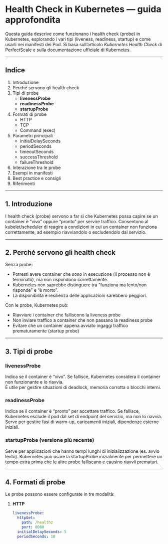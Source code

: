 # Health Check in Kubernetes — guida approfondita

Questa guida descrive come funzionano i health check (probe) in Kubernetes, esplorando i vari tipi (liveness, readiness, startup) e come usarli nei manifesti dei Pod. Si basa sull’articolo *Kubernetes Health Check* di PerfectScale e sulla documentazione ufficiale di Kubernetes.

---

## Indice

1. Introduzione  
2. Perché servono gli health check  
3. Tipi di probe  
   - **livenessProbe**  
   - **readinessProbe**  
   - **startupProbe**  
4. Formati di probe  
   - HTTP  
   - TCP  
   - Command (exec)  
5. Parametri principali  
   - initialDelaySeconds  
   - periodSeconds  
   - timeoutSeconds  
   - successThreshold  
   - failureThreshold  
6. Interazione tra le probe  
7. Esempi in manifesti  
8. Best practice e consigli  
9. Riferimenti  

---

## 1. Introduzione

I health check (probe) servono a far sì che Kubernetes possa capire se un container è “vivo” oppure “pronto” per servire traffico. Consentono al kubelet/scheduler di reagire a condizioni in cui un container non funziona correttamente, ad esempio riavviandolo o escludendolo dal servizio.

---

## 2. Perché servono gli health check

Senza probe:

- Potresti avere container che sono in esecuzione (il processo non è terminato), ma non rispondono correttamente.  
- Kubernetes non saprebbe distinguere tra “funziona ma lento/non risponde” e “è morto”.  
- La disponibilità e resilienza delle applicazioni sarebbero peggiori.

Con le probe, Kubernetes può:

- Riavviare i container che falliscono la liveness probe  
- Non inviare traffico a container che non passano la readiness probe  
- Evitare che un container appena avviato ingaggi traffico prematuramente (startup probe)

---

## 3. Tipi di probe

### livenessProbe

Indica se il container è “vivo”. Se fallisce, Kubernetes considera il container non funzionante e lo riavvia.  
È utile per gestire situazioni di deadlock, memoria corrotta o blocchi interni.

### readinessProbe

Indica se il container è “pronto” per accettare traffico. Se fallisce, Kubernetes esclude il pod dal set di endpoint del servizio, ma non lo riavvia.  
Serve per gestire fasi di warm-up, caricamenti iniziali, dipendenze esterne iniziali.

### startupProbe (versione più recente)

Serve per applicazioni che hanno tempi lunghi di inizializzazione (es. avvio lento). Kubernetes può usare la startupProbe inizialmente per permettere un tempo extra prima che le altre probe falliscano e causino riavvii prematuri.

---

## 4. Formati di probe

Le probe possono essere configurate in tre modalità:

1. **HTTP**  
   ```yaml
   livenessProbe:
     httpGet:
       path: /healthz
       port: 8080
     initialDelaySeconds: 5
     periodSeconds: 10
